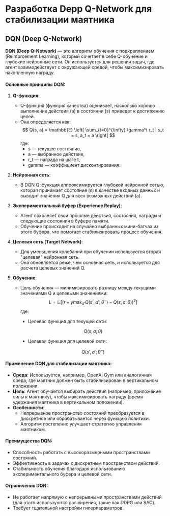 # Разработка Depp Q-Network для стабилизации маятника

## DQN (Deep Q-Network)

**DQN (Deep Q-Network)** — это алгоритм обучения с подкреплением (Reinforcement Learning), который сочетает в себе Q-обучение и глубокие нейронные сети. Он используется для решения задач, где агент взаимодействует с окружающей средой, чтобы максимизировать накопленную награду.

#### Основные принципы DQN:

1. **Q-функция**:
   - Q-функция (функция качества) оценивает, насколько хорошо выполнение действия \(a\) в состоянии \(s\) приведет к достижению целей.
   - Она определяется как:  
     $$
     Q(s, a) = \mathbb{E} \left[ \sum_{t=0}^{\infty} \gamma^t r_t | s_t = s, a_t = a \right]
     $$
     где:
     - s — текущее состояние,
     - a — выбранное действие,
     - r_t — награда на шаге t,
     - gamma — коэффициент дисконтирования.

2. **Нейронная сеть**:
   - В DQN Q-функция аппроксимируется глубокой нейронной сетью, которая принимает состояние \(s\) в качестве входных данных и выводит значения Q для всех возможных действий \(a\).

3. **Экспериментальный буфер (Experience Replay)**:
   - Агент сохраняет свои прошлые действия, состояния, награды и следующие состояния в буфере памяти.
   - Обучение происходит на случайно выбранных мини-батчах из этого буфера, что помогает стабилизировать процесс обучения.

4. **Целевая сеть (Target Network)**:
   - Для уменьшения колебаний при обучении используется вторая "целевая" нейронная сеть.
   - Она обновляется реже, чем основная сеть, и используется для расчета целевых значений Q.

5. **Обучение**:
   - Цель обучения — минимизировать разницу между текущими значениями Q и целевыми значениями:
     $$
     L = \mathbb{E} \left[ \left( r + \gamma \max_{a'} Q(s', a'; \theta^{-}) - Q(s, a; \theta) \right)^2 \right]
     $$
     где:
        - Целевая функция для текущей сети:

        $$
        Q(s, a; \theta)
        $$

        - Целевая функция для целевой сети:

        $$
        Q(s', a'; \theta^{-})
        $$

#### Применение DQN для стабилизации маятника:
- **Среда**: Используется, например, OpenAI Gym или аналогичная среда, где маятник должен быть стабилизирован в вертикальном положении.
- **Цель**: Агент обучается выбирать действия (например, приложение силы к маятнику), чтобы максимизировать награду (время удержания маятника в вертикальном положении).
- **Особенности**:
  - Непрерывное пространство состояний преобразуется в дискретное или обрабатывается через функцию политики.
  - Алгоритм постепенно улучшает стратегию управления маятником.

#### Преимущества DQN:
- Способность работать с высокоразмерными пространствами состояний.
- Эффективность в задачах с дискретным пространством действий.
- Стабильность обучения благодаря использованию экспериментального буфера и целевой сети.

#### Ограничения DQN:
- Не работает напрямую с непрерывными пространствами действий (для этого используются расширения, такие как DDPG или SAC).
- Требует тщательной настройки гиперпараметров.